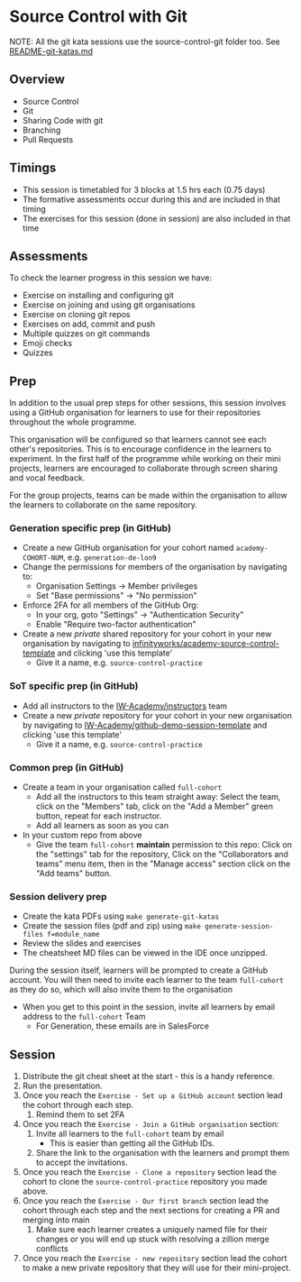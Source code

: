 # Source Control with Git

NOTE: All the git kata sessions use the source-control-git folder too. See [README-git-katas.md](README-git-katas.md)

## Overview

- Source Control
- Git
- Sharing Code with git
- Branching
- Pull Requests

## Timings

- This session is timetabled for 3 blocks at 1.5 hrs each (0.75 days)
- The formative assessments occur during this and are included in that timing
- The exercises for this session (done in session) are also included in that time

## Assessments

To check the learner progress in this session we have:

- Exercise on installing and configuring git
- Exercise on joining and using git organisations
- Exercise on cloning git repos
- Exercises on add, commit and push
- Multiple quizzes on git commands
- Emoji checks
- Quizzes

## Prep

In addition to the usual prep steps for other sessions, this session involves using a GitHub organisation for learners to use for their repositories throughout the whole programme.

This organisation will be configured so that learners cannot see each other's repositories. This is to encourage confidence in the learners to experiment. In the first half of the programme while working on their mini projects, learners are encouraged to collaborate through screen sharing and vocal feedback.

For the group projects, teams can be made within the organisation to allow the learners to collaborate on the same repository.

### Generation specific prep (in GitHub)

- Create a new GitHub organisation for your cohort named `academy-COHORT-NUM`, e.g. `generation-de-lon9`
- Change the permissions for members of the organisation by navigating to:
    - Organisation Settings -> Member privileges
    - Set "Base permissions" -> "No permission"
- Enforce 2FA for all members of the GitHub Org:
    - In your org, goto "Settings" -> "Authentication Security"
    - Enable "Require two-factor authentication"
- Create a new _private_ shared repository for your cohort in your new organisation by navigating to [infinityworks/academy-source-control-template](https://github.com/infinityworks/academy-source-control-template) and clicking 'use this template'
    - Give it a name, e.g. `source-control-practice`

### SoT specific prep (in GitHub)

- Add all instructors to the [IW-Academy/instructors](https://github.com/orgs/IW-Academy/teams/instructors) team
- Create a new _private_ repository for your cohort in your new organisation by navigating to [IW-Academy/github-demo-session-template](https://github.com/IW-Academy/github-demo-session-template) and clicking 'use this template'
    - Give it a name, e.g. `source-control-practice`

### Common prep (in GitHub)

- Create a team in your organisation called `full-cohort`
    - Add all the instructors to this team straight away: Select the team, click on the "Members" tab, click on the "Add a Member" green button, repeat for each instructor.
    - Add all learners as soon as you can
- In your custom repo from above
    - Give the team `full-cohort` **maintain** permission to this repo: Click on the "settings" tab for the repository, Click on the "Collaborators and teams" menu item, then in the "Manage access" section click on the "Add teams" button.

### Session delivery prep

- Create the kata PDFs using `make generate-git-katas`
- Create the session files (pdf and zip) using `make generate-session-files f=module_name`
- Review the slides and exercises
- The cheatsheet MD files can be viewed in the IDE once unzipped.

During the session itself, learners will be prompted to create a GitHub account. You will then need to invite each learner to the team `full-cohort` as they do so, which will also invite them to the organisation

- When you get to this point in the session, invite all learners by email address to the `full-cohort` Team
    - For Generation, these emails are in SalesForce

## Session

1. Distribute the git cheat sheet at the start - this is a handy reference.
1. Run the presentation.
1. Once you reach the `Exercise - Set up a GitHub account` section lead the cohort through each step.
    1. Remind them to set 2FA
1. Once you reach the `Exercise - Join a GitHub organisation` section:
    1. Invite all learners to the `full-cohort` team by email
        - This is easier than getting all the GitHub IDs.
    1. Share the link to the organisation with the learners and prompt them to accept the invitations.
1. Once you reach the `Exercise - Clone a repository` section lead the cohort to clone the `source-control-practice` repository you made above.
1. Once you reach the `Exercise - Our first branch` section lead the cohort through each step and the next sections for creating a PR and merging into main
    1. Make sure each learner creates a uniquely named file for their changes or you will end up stuck with resolving a zillion merge conflicts
1. Once you reach the `Exercise - new repository` section lead the cohort to make a new private repository that they will use for their mini-project.
